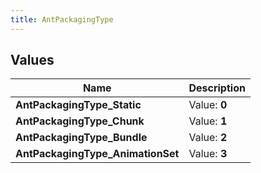 ```yaml
---
title: AntPackagingType
---
```


## Values
| Name | Description |
| ---- | ----------- |
| **AntPackagingType_Static** | Value: **0** |
| **AntPackagingType_Chunk** | Value: **1** |
| **AntPackagingType_Bundle** | Value: **2** |
| **AntPackagingType_AnimationSet** | Value: **3** |

